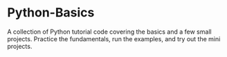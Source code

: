 # Python-Basics
A collection of Python tutorial code covering the basics and a few small projects. Practice the fundamentals, run the examples, and try out the mini projects.

